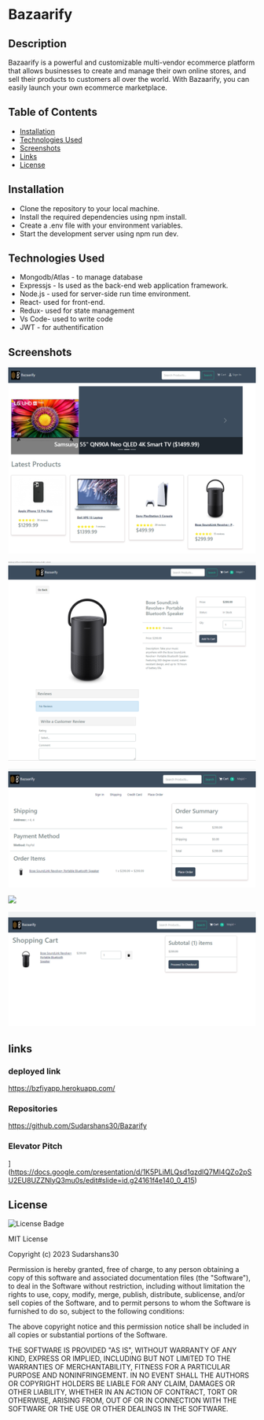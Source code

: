 # Bazaarify

## Description
Bazaarify is a powerful and customizable multi-vendor ecommerce platform that allows businesses to create and manage their own online stores, and sell their products to customers all over the world. With Bazaarify, you can easily launch your own ecommerce marketplace.


## Table of Contents

* [Installation](#installation)
* [Technologies Used](#technologies-used)
* [Screenshots](#Screenshots) 
* [Links](#links)
* [License](#license)

 ## Installation

- Clone the repository to your local machine.
- Install the required dependencies using npm install.
- Create a .env file with your environment variables.
- Start the development server using npm run dev.
 
## Technologies Used
- Mongodb/Atlas - to manage database
- Expressjs -  Is used as the back-end web application framework.
- Node.js - used for server-side run time environment.
- React- used for front-end.
- Redux- used for state management
- Vs Code- used to write code
- JWT - for authentification




## Screenshots

<p >
    <img src="./client/src/assets/Demo-home-page.png">
</p>
<p >
    <img src="./client/src/assets/cart1.png">
</p>
<p >
    <img src="./client/src/assets/order.png">
</p>
<p >
    <img src="./client/src/assets/shipping.png">
</p>
<p >
    <img src="./client/src/assets/shopping.png">
</p>

## links
### deployed link
https://bzfiyapp.herokuapp.com/
### Repositories
https://github.com/Sudarshans30/Bazarify
### Elevator Pitch
](https://docs.google.com/presentation/d/1K5PLiMLQsd1qzdlQ7Ml4QZo2pSU2EU8UZZNlyQ3mu0s/edit#slide=id.g24161f4e140_0_415)


## License
 ![License Badge](https://img.shields.io/badge/license-MIT-green.svg)

MIT License

Copyright (c) 2023 Sudarshans30

Permission is hereby granted, free of charge, to any person obtaining a copy
of this software and associated documentation files (the "Software"), to deal
in the Software without restriction, including without limitation the rights
to use, copy, modify, merge, publish, distribute, sublicense, and/or sell
copies of the Software, and to permit persons to whom the Software is
furnished to do so, subject to the following conditions:

The above copyright notice and this permission notice shall be included in all
copies or substantial portions of the Software.

THE SOFTWARE IS PROVIDED "AS IS", WITHOUT WARRANTY OF ANY KIND, EXPRESS OR
IMPLIED, INCLUDING BUT NOT LIMITED TO THE WARRANTIES OF MERCHANTABILITY,
FITNESS FOR A PARTICULAR PURPOSE AND NONINFRINGEMENT. IN NO EVENT SHALL THE
AUTHORS OR COPYRIGHT HOLDERS BE LIABLE FOR ANY CLAIM, DAMAGES OR OTHER
LIABILITY, WHETHER IN AN ACTION OF CONTRACT, TORT OR OTHERWISE, ARISING FROM,
OUT OF OR IN CONNECTION WITH THE SOFTWARE OR THE USE OR OTHER DEALINGS IN THE
SOFTWARE.

